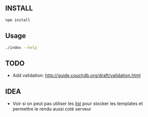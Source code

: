## INSTALL

```sh
npm install
```

## Usage

```sh
./index --help
```

## TODO

 - Add validation: http://guide.couchdb.org/draft/validation.html

## IDEA

 - Voir si on peut pas utiliser les [list](http://guide.couchdb.org/draft/lists.html) pour stocker les templates et permettre le rendu aussi coté serveur